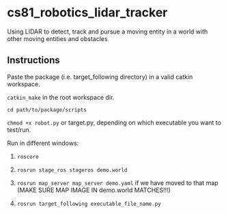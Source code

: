 # cs81_robotics_lidar_tracker
Using LIDAR to detect, track and pursue a moving entity in a world with other moving entities and obstacles

## Instructions
Paste the package (i.e. target_following directory) in a valid catkin workspace.

`catkin_make` in the root workspace dir.

`cd path/to/package/scripts`

`chmod +x robot.py` or target.py, depending on which executable you want to test/run.

Run in different windows:

1. `roscore`

2. `rosrun stage_ros stageros demo.world`

3. `rosrun map_server map_server demo.yaml` if we have moved to that map (MAKE SURE MAP IMAGE IN demo.world MATCHES!!!)

4. `rosrun target_following executable_file_name.py`
